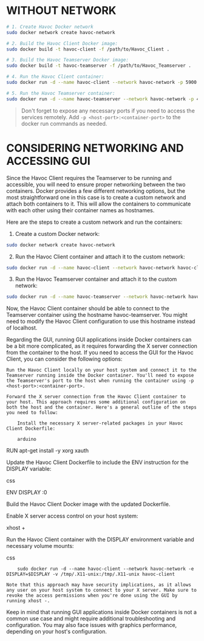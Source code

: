 # WITHOUT NETWORK

```bash
# 1. Create Havoc Docker network
sudo docker network create havoc-network

# 2. Build the Havoc Client Docker image:
sudo docker build -t havoc-client -f /path/to/Havoc_Client .

# 3. Build the Havoc Teamserver Docker image:
sudo docker build -t havoc-teamserver -f /path/to/Havoc_Teamserver .

# 4. Run the Havoc Client container:
sudo docker run -d --name havoc-client --network havoc-network -p 5900:5900 havoc-client

# 5. Run the Havoc Teamserver container:
sudo docker run -d --name havoc-teamserver --network havoc-network -p 40056:40056 havoc-teamserver
```

> Don't forget to expose any necessary ports if you need to access the services remotely. Add `-p <host-port>:<container-port>` to the docker run commands as needed.

# CONSIDERING NETWORKING AND ACCESSING GUI
Since the Havoc Client requires the Teamserver to be running and accessible, you will need to ensure proper networking between the two containers. Docker provides a few different networking options, but the most straightforward one in this case is to create a custom network and attach both containers to it. This will allow the containers to communicate with each other using their container names as hostnames.

Here are the steps to create a custom network and run the containers:

1. Create a custom Docker network:

```bash
sudo docker network create havoc-network
```

2. Run the Havoc Client container and attach it to the custom network:

```bash
sudo docker run -d --name havoc-client --network havoc-network havoc-client
```

3. Run the Havoc Teamserver container and attach it to the custom network:

```bash
sudo docker run -d --name havoc-teamserver --network havoc-network havoc-teamserver
```

Now, the Havoc Client container should be able to connect to the Teamserver container using the hostname havoc-teamserver. You might need to modify the Havoc Client configuration to use this hostname instead of localhost.

Regarding the GUI, running GUI applications inside Docker containers can be a bit more complicated, as it requires forwarding the X server connection from the container to the host. If you need to access the GUI for the Havoc Client, you can consider the following options:

    Run the Havoc Client locally on your host system and connect it to the Teamserver running inside the Docker container. You'll need to expose the Teamserver's port to the host when running the container using -p <host-port>:<container-port>.

    Forward the X server connection from the Havoc Client container to your host. This approach requires some additional configuration on both the host and the container. Here's a general outline of the steps you need to follow:

        Install the necessary X server-related packages in your Havoc Client Dockerfile:

        arduino

RUN apt-get install -y xorg xauth

Update the Havoc Client Dockerfile to include the ENV instruction for the DISPLAY variable:

css

ENV DISPLAY :0

Build the Havoc Client Docker image with the updated Dockerfile.

Enable X server access control on your host system:

xhost +

Run the Havoc Client container with the DISPLAY environment variable and necessary volume mounts:

css

        sudo docker run -d --name havoc-client --network havoc-network -e DISPLAY=$DISPLAY -v /tmp/.X11-unix:/tmp/.X11-unix havoc-client

    Note that this approach may have security implications, as it allows any user on your host system to connect to your X server. Make sure to revoke the access permissions when you're done using the GUI by running xhost -.

Keep in mind that running GUI applications inside Docker containers is not a common use case and might require additional troubleshooting and configuration. You may also face issues with graphics performance, depending on your host's configuration.
